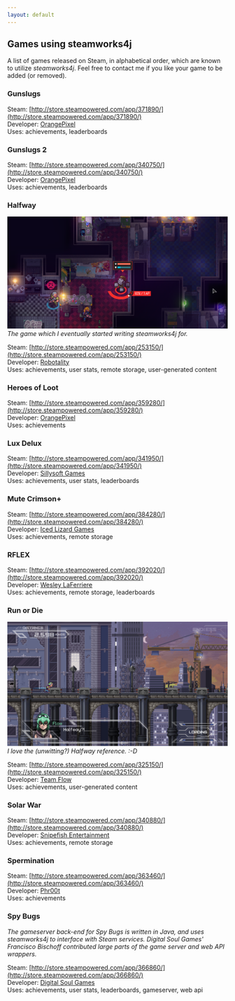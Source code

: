 ```yaml
---
layout: default
---
```


## Games using steamworks4j

A list of games released on Steam, in alphabetical order, which are known to utilize *steamworks4j*. Feel free to contact me if you like your game to be added (or removed).

### Gunslugs

Steam: [http://store.steampowered.com/app/371890/](http://store.steampowered.com/app/371890/)<br>
Developer: [OrangePixel][orangepixel]<br>
Uses: achievements, leaderboards<br>

### Gunslugs 2

Steam: [http://store.steampowered.com/app/340750/](http://store.steampowered.com/app/340750/)<br>
Developer: [OrangePixel][orangepixel]<br>
Uses: achievements, leaderboards<br>

### Halfway

![Halfway](images/showcase_halfway.png)
*The game which I eventually started writing steamworks4j for.*

Steam: [http://store.steampowered.com/app/253150/](http://store.steampowered.com/app/253150/)<br>
Developer: [Robotality][robotality]<br>
Uses: achievements, user stats, remote storage, user-generated content<br>

### Heroes of Loot

Steam: [http://store.steampowered.com/app/359280/](http://store.steampowered.com/app/359280/)<br>
Developer: [OrangePixel][orangepixel]<br>
Uses: achievements<br>

### Lux Delux

Steam: [http://store.steampowered.com/app/341950/](http://store.steampowered.com/app/341950/)<br>
Developer: [Sillysoft Games][sillysoft]<br>
Uses: achievements, user stats, leaderboards<br>

### Mute Crimson+

Steam: [http://store.steampowered.com/app/384280/](http://store.steampowered.com/app/384280/)<br>
Developer: [Iced Lizard Games][icedlizardgames]<br>
Uses: achievements, remote storage<br>

### RFLEX

Steam: [http://store.steampowered.com/app/392020/](http://store.steampowered.com/app/392020/)<br>
Developer: [Wesley LaFerriere][rflex]<br>
Uses: achievements, remote storage, leaderboards<br>

### Run or Die

![Run or Die](images/showcase_runordie.png)
*I love the (unwitting?) Halfway reference. :-D*

Steam: [http://store.steampowered.com/app/325150/](http://store.steampowered.com/app/325150/)<br>
Developer: [Team Flow][teamflow]<br>
Uses: achievements, user-generated content<br>

### Solar War

Steam: [http://store.steampowered.com/app/340880/](http://store.steampowered.com/app/340880/)<br>
Developer: [Snipefish Entertainment][snipefish]<br>
Uses: achievements, remote storage<br>

### Spermination

Steam: [http://store.steampowered.com/app/363460/](http://store.steampowered.com/app/363460/)<br>
Developer: [Phr00t][phr00t]<br>
Uses: achievements<br>

### Spy Bugs

*The gameserver back-end for Spy Bugs is written in Java, and uses steamworks4j to interface with Steam services. Digital Soul Games' Francisco Bischoff contributed large parts of the game server and web API wrappers.*

Steam: [http://store.steampowered.com/app/366860/](http://store.steampowered.com/app/366860/)<br>
Developer: [Digital Soul Games][digitalsoulgames]<br>
Uses: achievements, user stats, leaderboards, gameserver, web api<br>

[digitalsoulgames]: http://www.digitalsoulgames.org
[icedlizardgames]: http://icedlizardgames.com
[orangepixel]: http://www.orangepixel.net
[phr00t]: http://www.phr00t.com
[robotality]: http://robotality.com
[rflex]: http://rflex-game.com
[sillysoft]: http://sillysoft.net
[snipefish]: http://solarwar.net
[teamflow]: http://www.runordiegame.com
